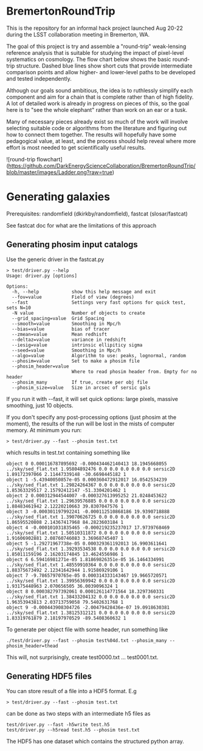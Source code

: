 # BremertonRoundTrip

This is the repository for an informal hack project launched Aug 20-22 during the LSST collaboration meeting in Bremerton, WA.

The goal of this project is try and assemble a "round-trip" weak-lensing reference analysis that is suitable for
studying the impact of pixel-level systematics on cosmology.  The flow chart below shows the basic round-trip structure. Dashed blue lines show short cuts that provide intermediate comparison points and allow higher- and lower-level paths to be developed and tested independently.

Although our goals sound ambitious, the idea is to ruthlessly simplify each component and aim for a chain that is
complete rather than of high fidelity. A lot of detailed work is already in progress on pieces of this, so the
goal here is to "see the whole elephant" rather than work on an ear or a tusk.

Many of necessary pieces already exist so much of the work will involve selecting suitable code or algorithms from
the literature and figuring out how to connect them together.  The results will hopefully have some pedagogical value,
at least, and the process should help reveal where more effort is most needed to get scientifically useful results.

![round-trip flowchart]
(https://github.com/DarkEnergyScienceCollaboration/BremertonRoundTrip/blob/master/images/Ladder.png?raw=true)

# Generating galaxies

Prerequisites: randomfield (dkirkby/randomfield), fastcat (slosar/fastcat)

See fastcat doc for what are the limitations of this approach

## Generating phosim input catalogs

Use the generic driver in the fastcat.py

```
> test/driver.py --help
Usage: driver.py [options]

Options:
  -h, --help            show this help message and exit
  --fov=value           Field of view (degrees)
  --fast                Settings very fast options for quick test, sets N=10
  -N value              Number of objects to create
  --grid_spacing=value  Grid Spacing
  --smooth=value        Smoothing in Mpc/h
  --bias=value          bias of tracer
  --zmean=value         Mean redhisft
  --deltaz=value        variance in redshift
  --iesig=value         intrinsic ellipiticy sigma
  --seed=value          Smoothing in Mpc/h
  --algo=value          Algorithm to use: peaks, lognormal, random
  --phosim=value        Set to make a phosim file
  --phosim_header=value
                        Where to read phosim header from. Empty for no header
  --phosim_many         If true, create per obj file
  --phosim_size=value   Size in arcsec of sersic gals
```

If you run it with --fast, it will set quick options: large pixels, massive smoothing, just 10 objects.

If you don't specify any post-processing options (just phosim at the moment), the results of the run will be lost in the mists of computer memory.
At minimum you run:

```
> test/driver.py --fast --phosim test.txt
```
which results in test.txt containing something like
```
object 0 0.000116787895692 -0.000434462140413 18.1945668055 ../sky/sed_flat.txt 1.95804892476 0.0 0.0 0.0 0.0 0.0 sersic2D 1.89172397066 2.11447339148 -30.6698445182 1
object 1 -5.43940050857e-05 0.000360472912017 16.0542534239 ../sky/sed_flat.txt 1.29824264367 0.0 0.0 0.0 0.0 0.0 sersic2D 1.85363329517 2.15792412147 -51.3304201462 1
object 2 0.000312944544007 -0.000327613995252 21.0248453622 ../sky/sed_flat.txt 1.29639576885 0.0 0.0 0.0 0.0 0.0 sersic2D 1.88483461942 2.12220210663 39.8307047576 1
object 3 -0.000301197992241 -0.000112510868186 19.9390718888 ../sky/sed_flat.txt 1.39070626725 0.0 0.0 0.0 0.0 0.0 sersic2D 1.86595520808 2.14367417968 84.2823603184 1
object 4 -0.000101031835465 -0.000219235237017 17.9739768469 ../sky/sed_flat.txt 1.50510311872 0.0 0.0 0.0 0.0 0.0 sersic2D 1.91606902881 2.08760746083 3.36968745407 1
object 5 -1.29271967738e-05 0.000329361192013 16.9903611641 ../sky/sed_flat.txt 1.39293534538 0.0 0.0 0.0 0.0 0.0 sersic2D 1.85011159196 2.16203174845 13.4624556986 1
object 6 6.59416981271e-05 1.81869826351e-05 16.1464334991 ../sky/sed_flat.txt 1.48559910364 0.0 0.0 0.0 0.0 0.0 sersic2D 1.88375673492 2.12341642944 1.91586929106 1
object 7 -9.78657970765e-05 0.000314333143467 19.9665720571 ../sky/sed_flat.txt 1.39956369942 0.0 0.0 0.0 0.0 0.0 sersic2D 1.93175448963 2.070656505 36.0039096324 1
object 8 0.000382797392061 0.000126114771564 18.3297360331 ../sky/sed_flat.txt 1.38433204132 0.0 0.0 0.0 0.0 0.0 sersic2D 1.96353943813 2.03713759058 79.5402631768 1
object 9 -0.000443908304726 -2.00479428436e-07 19.0918630381 ../sky/sed_flat.txt 1.38125312121 0.0 0.0 0.0 0.0 0.0 sersic2D 1.83319761879 2.18197970529 -89.5408360632 1
```

To generate per object file with some header, run something like
```
./test/driver.py --fast --phosim test%04d.txt --phosim_many --phosim_header=thead
```
This will, not surprisingly, create test0000.txt ... test0001.txt.

## Generating HDF5 files

You can store result of a file into a HDF5 format. E.g 

```
> test/driver.py --fast --phosim test.txt
```

can be done as two steps with an intermediate h5 files as

```
test/driver.py --fast -h5write test.h5
test/driver.py --h5read test.h5 --phosim test.txt
```

The HDF5 has one dataset which contains the structured python array.

